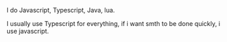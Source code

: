 I do Javascript, Typescript, Java, lua.

I usually use Typescript for everything,
if i want smth to be done quickly, i use javascript.
